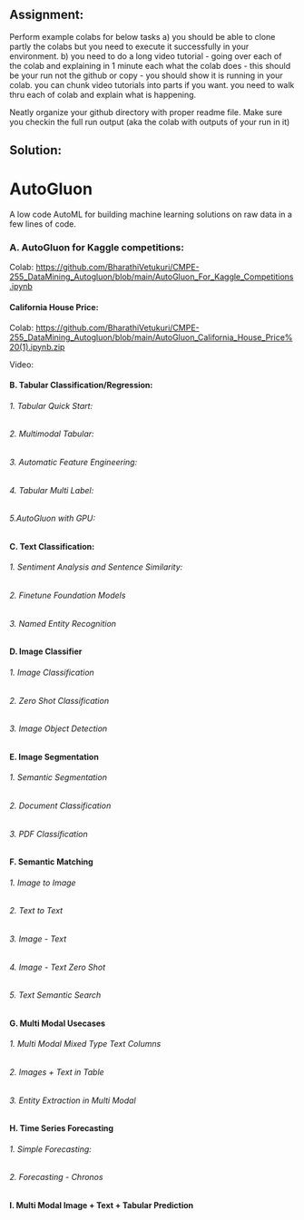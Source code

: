 ## **Assignment**:

Perform example colabs for below tasks 
a) you should be able to clone partly the colabs but you need to execute it successfully in your environment.
b) you need to do a long video tutorial - going over each of the colab and explaining in 1 minute each what the colab does - this should be your run not the github or copy - you should show it is running in your colab.  you can chunk video tutorials into parts if you want. you need to walk thru each of  colab and explain what is happening.

Neatly organize your github directory with proper readme file. 
Make sure you checkin the full run output (aka the colab with outputs of your run in it)

## **Solution**:

# **AutoGluon**

A low code AutoML for building machine learning solutions on raw data in a few lines of code.

### A. AutoGluon for Kaggle competitions:
Colab: https://github.com/BharathiVetukuri/CMPE-255_DataMining_Autogluon/blob/main/AutoGluon_For_Kaggle_Competitions.ipynb 

#### California House Price:
Colab: https://github.com/BharathiVetukuri/CMPE-255_DataMining_Autogluon/blob/main/AutoGluon_California_House_Price%20(1).ipynb.zip 

Video:





#### B. Tabular Classification/Regression:

###### 1. Tabular Quick Start:
 
###### 2. Multimodal Tabular:

###### 3. Automatic Feature Engineering:

###### 4. Tabular Multi Label:

###### 5.AutoGluon with GPU:

#### C. Text Classification:

###### 1. Sentiment Analysis and Sentence Similarity:

###### 2. Finetune Foundation Models

###### 3. Named Entity Recognition

#### D. Image Classifier

###### 1. Image Classification

###### 2. Zero Shot Classification

###### 3. Image Object Detection

#### E. Image Segmentation

###### 1. Semantic Segmentation

###### 2. Document Classification

###### 3. PDF Classification

#### F. Semantic Matching

###### 1. Image to Image

###### 2. Text to Text

###### 3. Image - Text

###### 4. Image - Text Zero Shot

###### 5. Text Semantic Search

#### G. Multi Modal Usecases

###### 1. Multi Modal Mixed Type Text Columns

###### 2. Images + Text in Table

###### 3. Entity Extraction in Multi Modal

#### H. Time Series Forecasting

###### 1. Simple Forecasting:

###### 2. Forecasting - Chronos

#### I. Multi Modal Image + Text + Tabular Prediction



